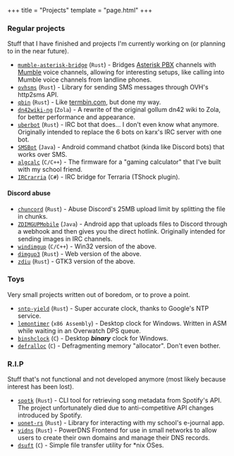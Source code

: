 +++
title = "Projects"
template = "page.html"
+++

### Regular projects
Stuff that I have finished and projects I'm currently working on (or planning to in the near future).

* [`mumble-asterisk-bridge`](https://git.lemonsh.moe/lemon/mumble-asterisk-bridge) (`Rust`) - Bridges [Asterisk PBX](https://www.asterisk.org/) channels with [Mumble](https://www.mumble.info/) voice channels, allowing for interesting setups, like calling into Mumble voice channels from landline phones.
* [`ovhsms`](https://git.lemonsh.moe/lemon/ovhsms) (`Rust`) - Library for sending SMS messages through OVH's http2sms API.
* [`qbin`](https://git.lemonsh.moe/lemon/qbin) (`Rust`) - Like [termbin.com](https://termbin.com/), but done my way.
* [`dn42wiki-ng`](https://git.dn42.dev/wiki/wiki-ng) (`Zola`) - A rewrite of the original gollum dn42 wiki to Zola, for better performance and appearance.
* [`uberbot`](https://git.lemonsh.moe/lemon/uberbot) (`Rust`) - IRC bot that does... I don't even know what anymore. Originally intended to replace the 6 bots on karx's IRC server with one bot.
* [`SMSBot`](https://git.lemonsh.moe/lemon/SMSBot) (`Java`) - Android command chatbot (kinda like Discord bots) that works over SMS.
* [`algcalc`](https://git.lemonsh.moe/lemon/algcalc) (`C/C++`) - The firmware for a "gaming calculator" that I've built with my school friend.
* [`IRCrarria`](https://github.com/lemon-sh/IRCrarria) (`C#`) - IRC bridge for Terraria (TShock plugin).

#### Discord abuse
* [`chuncord`](https://git.lemonsh.moe/lemon/chuncord) (`Rust`) - Abuse Discord's 25MB upload limit by splitting the file in chunks.
* [`ZDIMGUPMobile`](https://git.lemonsh.moe/lemon/ZDIMGUPMobile) (`Java`) - Android app that uploads files to Discord through a webhook and then gives you the direct hotlink. Originally intended for sending images in IRC channels.
* [`windimgup`](https://git.lemonsh.moe/lemon/windimgup) (`C/C++`) - Win32 version of the above.
* [`dimgup3`](https://git.lemonsh.moe/lemon/dimgup3) (`Rust`) - Web version of the above.
* [`zdiu`](https://git.lemonsh.moe/lemon/zdiu) (`Rust`) - GTK3 version of the above.

### Toys
Very small projects written out of boredom, or to prove a point.

* [`sntp-yield`](https://git.lemonsh.moe/lemon/sntp-yield) (`Rust`) - Super accurate clock, thanks to Google's NTP service.
* [`lemontimer`](https://gist.github.com/lemon-sh/512223b4c97bf61cf3fdb7c97283b2ef) (`x86 Assembly`) - Desktop clock for Windows. Written in ASM while waiting in an Overwatch DPS queue.
* [`binshclock`](https://git.lemonsh.moe/lemon/binshclock) (`C`) - Desktop ***binary*** clock for Windows.
* [`defralloc`](https://git.lemonsh.moe/lemon/defralloc) (`C`) - Defragmenting memory "allocator". Don't even bother.

### R.I.P
Stuff that's not functional and not developed anymore (most likely because interest has been lost).

* [`spotk`](https://git.lemonsh.moe/lemon/spotk) (`Rust`) - CLI tool for retrieving song metadata from Spotify's API. The project unfortunately died due to anti-competitive API changes introduced by Spotify.
* [`uonet-rs`](https://git.lemonsh.moe/lemon/uonet-rs) (`Rust`) - Library for interacting with my school's e-journal app.
* [`vidns`](https://git.lemonsh.moe/lemon/vidns) (`Rust`) - PowerDNS Frontend for use in small networks to allow users to create their own domains and manage their DNS records.
* [`dsuft`](https://git.lemonsh.moe/lemon/dsuft) (`C`) - Simple file transfer utility for *nix OSes.
